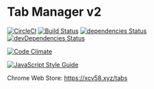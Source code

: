 # Tab Manager v2

[![CircleCI](https://circleci.com/gh/xcv58/Tab-Manager-v2.svg?style=svg)](https://circleci.com/gh/xcv58/Tab-Manager-v2)
[![Build Status](https://travis-ci.org/xcv58/Tab-Manager-v2.svg?branch=master)](https://travis-ci.org/xcv58/Tab-Manager-v2)
[![dependencies Status](https://david-dm.org/xcv58/Tab-Manager-v2/status.svg)](https://david-dm.org/xcv58/Tab-Manager-v2)
[![devDependencies Status](https://david-dm.org/xcv58/Tab-Manager-v2/dev-status.svg)](https://david-dm.org/xcv58/Tab-Manager-v2?type=dev)

[![Code Climate](https://codeclimate.com/github/xcv58/Tab-Manager-v2/badges/gpa.svg)](https://codeclimate.com/github/xcv58/Tab-Manager-v2)


[![JavaScript Style Guide](https://cdn.rawgit.com/standard/standard/master/badge.svg)](https://github.com/standard/standard)

Chrome Web Store: https://xcv58.xyz/tabs
